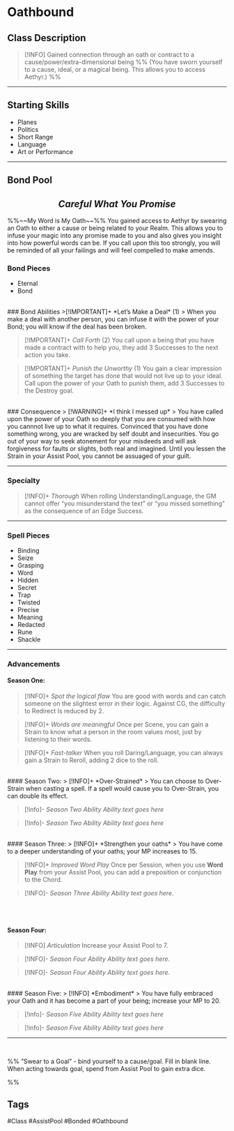# Oathbound

## Class Description
> [!INFO]
> Gained connection through an oath or contract to a cause/power/extra-dimensional being
%% (You have sworn yourself to a cause, ideal, or a magical being. This allows you to access Aethyr.) %%


***

## Starting Skills
- Planes
- Politics
- Short Range
- Language
- Art or Performance

***
## Bond Pool 
<h2><i><center>Careful What You Promise</i></h2></center>
%%~~My Word is My Oath~~%%
You gained access to Aethyr by swearing an Oath to either a cause or being related to your Realm. This allows you to infuse your magic into any promise made to you and also gives you insight into how powerful words can be. If you call upon this too strongly, you will be reminded of all your failings and will feel compelled to make amends.

### Bond Pieces
- Eternal
- Bond
<br>
### Bond Abilities
>[!IMPORTANT]+ *Let’s Make a Deal* (1) 
> When you make a deal with another person, you can infuse it with the power of your Bond; you will know if the deal has been broken. 

>[!IMPORTANT]+ *Call Forth* (2) 
> You call upon a being that you have made a contract with to help you, they add 3 Successes to the next action you take.

 >[!IMPORTANT]+ *Punish the Unworthy* (1) 
 > You gain a clear impression of something the target has done that would not live up to your ideal. Call upon the power of your Oath to punish them, add 3 Successes to the Destroy goal.
<br>
### Consequence
> [!WARNING]+  *I think I messed up*
> You have called upon the power of your Oath so deeply that you are consumed with how you cannnot live up to what it requires. Convinced that you have done something wrong, you are wracked by self doubt and insecurities. You go out of your way to seek atonement for your misdeeds and will ask forgiveness for faults or slights, both real and imagined. Until you lessen the Strain in your Assist Pool, you cannot be assuaged of your guilt.

***
### Specialty
> [!INFO]+ *Thorough* 
> When rolling Understanding/Language, the GM cannot offer “you misunderstand the text” or “you missed something” as the consequence of an Edge Success.

***
### Spell Pieces
- Binding
- Seize
- Grasping
- Word
- Hidden
- Secret
- Trap
- Twisted
- Precise
- Meaning
- Redacted
- Rune 
- Shackle

---
### Advancements

#### Season One:
> [!INFO]+ *Spot the logical flaw* 
> You are good with words and can catch someone on the slightest error in their logic. Against CG, the difficulty to Redirect Is reduced by 2. 

> [!INFO]+ *Words are meaningful* 
> Once per Scene, you can gain a Strain to know what a person in the room values most, just by listening to their words.

> [!INFO]+ *Fast-talker* 
> When you roll Daring/Language, you can always gain a Strain to Reroll, adding 2 dice to the roll.
<br>
#### Season Two:
> [!INFO]+ *Over-Strained* 
> You can choose to Over-Strain when casting a spell. If a spell would cause you to Over-Strain, you can double its effect.

 > [!info]- *Season Two Ability*
> *Ability text goes here*

 > [!info]- *Season Two Ability*
> *Ability text goes here*
<br>
#### Season Three:
> [!INFO]+ *Strengthen your oaths* 
> You have come to a deeper understanding of your oaths; your MP increases to 15.

> [!INFO]+ *Improved Word Play* 
> Once per Session, when you use **Word Play** from your Assist Pool, you can add a preposition or conjunction to the Chord.

> [!INFO]- *Season Three Ability* 
> *Ability text goes here.*

<br><br>
#### Season Four:
> [!INFO] *Articulation* 
> Increase your Assist Pool to 7.

> [!INFO]- *Season Four Ability* 
> *Ability text goes here.*

> [!INFO]- *Season Four Ability* 
> *Ability text goes here.*


<br>
#### Season Five:
> [!INFO] *Embodiment* 
> You have fully embraced your Oath and it has become a part of your being; increase your MP to 20.

> [!info]- *Season Five Ability*
> *Ability text goes here*

> [!info]- *Season Five Ability*
> *Ability text goes here*

--- 
<br>

%%
”Swear to a Goal” - bind yourself to a cause/goal. Fill in blank line. When acting towards goal, spend from Assist Pool to gain extra dice.

%%
<br>

## Tags
#Class #AssistPool #Bonded #Oathbound

